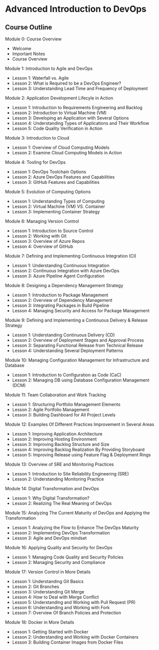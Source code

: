 
# Advanced Introduction to DevOps

## Course Outline

Module 0: Course Overview
 - Welcome 
 - Important Notes
 - Course Overview

Module 1: Introduction to Agile and DevOps
 - Lesson 1: Waterfall vs. Agile 
 - Lesson 2: What is Required to be a DevOps Engineer? 
 - Lesson 3: Understanding Lead Time and Frequency of Deployment

Module 2: Application Development Lifecyle in Action
 - Lesson 1: Introduction to Requirements Engineering and Backlog
 - Lesson 2: Introduction to Virtual Machine (VM)
 - Lesson 3: Developing an Application with Several Options
 - Lesson 4: Understanding Types of Applications and Their Workflow
 - Lesson 5: Code Quality Verification in Action

Module 3: Introduction to Cloud
 - Lesson 1: Overview of Cloud Computing Models
 - Lesson 2: Examine Cloud Computing Models in Action

Module 4: Tooling for DevOps
 - Lesson 1: DevOps Toolchain Options
 - Lesson 2: Azure DevOps Features and Capabilities 
 - Lesson 3: GitHub Features and Capabilities 
 
Module 5: Evolution of Computing Options
 - Lesson 1: Understanding Types of Computing
 - Lesson 2: Virtual Machine (VM) VS. Container
 - Lesson 3: Implementing Container Strategy 
 
Module 6: Managing Version Control
- Lesson 1: Introduction to Source Control
- Lesson 2: Working with Git
- Lesson 3: Overview of Azure Repos
- Lesson 4: Overview of GitHub
 
Module 7: Defining and Implementing Continuous Integration (CI)
 - Lesson 1: Understanding Continuous Integration
 - Lesson 2: Continuous Integration with Azure DevOps
 - Lesson 3: Azure Pipeline Agent Configuration
 
Module 8: Designing a Dependency Management Strategy
 - Lesson 1: Introduction to Package Management
 - Lesson 2: Overview of Dependency Management 
 - Lesson 3: Integrating Packages in Build Pipeline
 - Lesson 4: Managing Security and Access for Package Management
 
Module 9: Defining and Implementing a Continuous Delivery & Release Strategy
 - Lesson 1: Understanding Continuous Delivery (CD)
 - Lesson 2: Overview of Deployment Stages and Approval Process
 - Lesson 3: Separating Functional Release from Technical Release 
 - Lesson 4: Understanding Several Deployment Patterns
 
Module 10: Managing Configuration Management for Infrastructure and Database
 - Lesson 1: Introduction to Configuration as Code (CaC)
 - Lesson 2: Managing DB using Database Configuration Management (DCM)
 
Module 11: Team Collaboration and Work Tracking
 - Lesson 1: Structuring Portfolio Management Elements
 - Lesson 2: Agile Portfolio Management
 - Lesson 3: Building Dashboard for All Project Levels
 
Module 12: Examples Of Different Practices Improvement in Several Areas
 - Lesson 1: Improving Application Architecture
 - Lesson 2: Improving Hosting Environment
 - Lesson 3: Improving Backlog Structure and Size
 - Lesson 4: Improving Backlog Realization By Providing Storyboard
 - Lesson 5: Improving Release using Feature Flag & Deployment Rings
 
Module 13: Overview of SRE and Monitoring Practices
 - Lesson 1: Introduction to Site Reliability Engineering (SRE)
 - Lesson 2: Understanding Monitoring Practice 
 
Module 14: Digital Transformation and DevOps
 - Lesson 1: Why Digital Transformation?
 - Lesson 2: Realizing The Real Meaning of DevOps
 
Module 15: Analyzing The Current Maturity of DevOps and Applying the Transformation
 - Lesson 1: Analyzing the Flow to Enhance The DevOps Maturity
 - Lesson 2: Implementing DevOps Transformation
 - Lesson 3: Agile and DevOps mindset

Module 16: Applying Quality and Security for DevOps
 - Lesson 1: Managing Code Quality and Security Policies
 - Lesson 2: Managing Security and Compliance

Module 17: Version Control in More Details 
 - Lesson 1: Understanding Git Basics
 - Lesson 2: Git Branches
 - Lesson 3: Understanding Git Merge
 - Lesson 4: How to Deal with Merge Conflict
 - Lesson 5: Understanding and Working with Pull Request (PR)
 - Lesson 6: Understanding and Working with Fork
 - Lesson 7: Overview Of Branch Policies and Protection

Module 18: Docker in More Details 
 - Lesson 1: Getting Started with Docker
 - Lesson 2: Understanding and Working with Docker Containers
 - Lesson 3: Building Container Images from Docker Files
